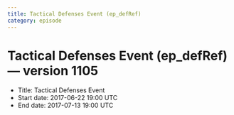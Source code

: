 ```yaml
---
title: Tactical Defenses Event (ep_defRef)
category: episode
---
```


# Tactical Defenses Event (ep_defRef) — version 1105



  * Title: Tactical Defenses Event
  * Start date: 2017-06-22 19:00 UTC
  * End date: 2017-07-13 19:00 UTC

